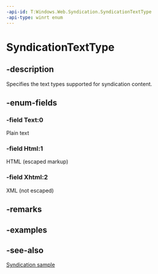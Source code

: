 ```yaml
---
-api-id: T:Windows.Web.Syndication.SyndicationTextType
-api-type: winrt enum
---
```


<!-- Enumeration syntax
public enum Windows.Web.Syndication.SyndicationTextType : int
-->

# SyndicationTextType

## -description
Specifies the text types supported for syndication content.

## -enum-fields
### -field Text:0
Plain text

### -field Html:1
HTML (escaped markup)

### -field Xhtml:2
XML (not escaped)


## -remarks

## -examples

## -see-also
[Syndication sample](https://github.com/microsoftarchive/msdn-code-gallery-microsoft/tree/master/Official%20Windows%20Platform%20Sample/Windows%208.1%20Store%20app%20samples/%5BC%23%5D-Windows%208.1%20Store%20app%20samples/Syndication%20sample/C%23)
